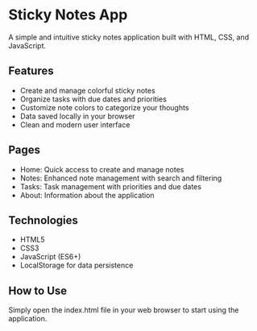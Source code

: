 # Sticky Notes App

A simple and intuitive sticky notes application built with HTML, CSS, and JavaScript.

## Features
- Create and manage colorful sticky notes
- Organize tasks with due dates and priorities
- Customize note colors to categorize your thoughts
- Data saved locally in your browser
- Clean and modern user interface

## Pages
- Home: Quick access to create and manage notes
- Notes: Enhanced note management with search and filtering
- Tasks: Task management with priorities and due dates
- About: Information about the application

## Technologies
- HTML5
- CSS3
- JavaScript (ES6+)
- LocalStorage for data persistence

## How to Use
Simply open the index.html file in your web browser to start using the application.
